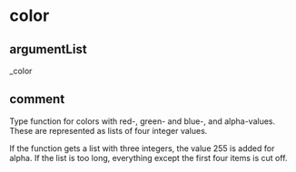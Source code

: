 # color
## argumentList
_color
## comment

Type function for colors with red-, green- and blue-, and alpha-values.
These are represented as lists of four integer values.

If the function gets a list with three integers, the value 255 is added for alpha.
If the list is too long, everything except the first four items is cut off.
